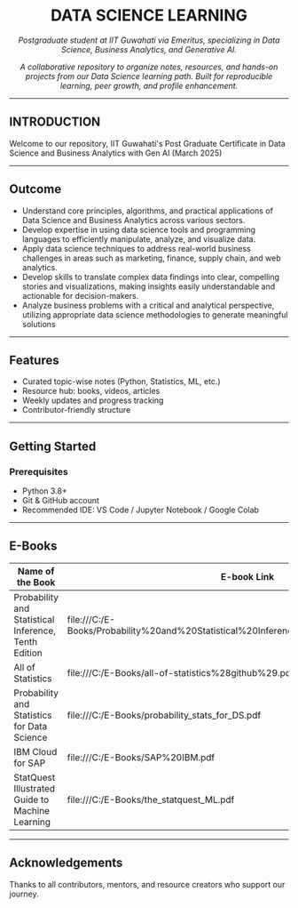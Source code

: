 
<h1 align="center"> DATA SCIENCE LEARNING </h1>
<p align="center"><em> Postgraduate student at IIT Guwahati via Emeritus, specializing in Data Science, Business Analytics, and Generative AI.</em></p>
<p align="center"><em> A collaborative repository to organize notes, resources, and hands-on projects from our Data Science learning path. Built for reproducible learning, peer growth, and profile enhancement.
 </em></p>

---
## INTRODUCTION

Welcome to our repository, IIT Guwahati's Post Graduate Certificate in Data Science and Business Analytics with Gen AI (March 2025)

----
## Outcome

- Understand core principles, algorithms, and practical applications of Data Science and Business Analytics across various sectors.​
- Develop expertise in using data science tools and programming languages to efficiently manipulate, analyze, and visualize data.​
- Apply data science techniques to address real-world business challenges in areas such as marketing, finance, supply chain, and web analytics.​
- Develop skills to translate complex data findings into clear, compelling stories and visualizations, making insights easily understandable and actionable for decision-makers.​
- Analyze business problems with a critical and analytical perspective, utilizing appropriate data science methodologies to generate meaningful solutions

---
##  Features
- Curated topic-wise notes (Python, Statistics, ML, etc.)
- Resource hub: books, videos, articles
- Weekly updates and progress tracking
- Contributor-friendly structure

---

##  Getting Started

### Prerequisites
- Python 3.8+
- Git & GitHub account
- Recommended IDE: VS Code / Jupyter Notebook / Google Colab

---
## E-Books
| Name of the Book                                         | E-book Link                                                                                      |
|----------------------------------------------------------|--------------------------------------------------------------------------------------------------|
| Probability and Statistical Inference, Tenth Edition     | file:///C:/E-Books/Probability%20and%20Statistical%20Inference%2C%20Tenth%20Edition.pdf          |
| All of Statistics                                        | file:///C:/E-Books/all-of-statistics%28github%29.pdf                                             |
| Probability and Statistics for Data Science              | file:///C:/E-Books/probability_stats_for_DS.pdf                                                  |
| IBM Cloud for SAP                                        | file:///C:/E-Books/SAP%20IBM.pdf                                                                 |
| StatQuest Illustrated Guide to Machine Learning          | file:///C:/E-Books/the_statquest_ML.pdf                                                          |
---

##  Acknowledgements
Thanks to all contributors, mentors, and resource creators who support our journey.
